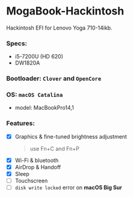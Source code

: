 # MogaBook-Hackintosh
Hackintosh EFI for Lenovo Yoga 710-14ikb. 

### Specs:
* i5-7200U (HD 620)
* DW1820A

### Bootloader: `Clover` and `OpenCore`

### OS: `macOS Catalina`
- model: MacBookPro14,1 
  
### Features:
- [x] Graphics & fine-tuned brightness adjustment
  > use Fn+C and Fn+P
- [x] Wi-Fi & bluetooth
- [x] AirDrop & Handoff
- [x] Sleep
- [ ] Touchscreen
- [ ] `disk write locked` error on **macOS Big Sur**

